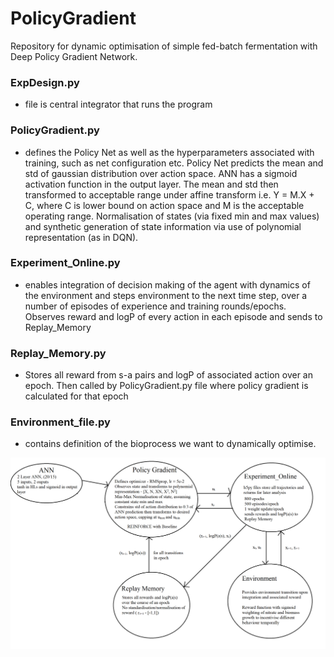 # PolicyGradient
Repository for dynamic optimisation of simple fed-batch fermentation with Deep Policy Gradient Network.

### ExpDesign.py 
 - file is central integrator that runs the program

### PolicyGradient.py 
- defines the Policy Net as well as the hyperparameters associated with training, such as net configuration etc.
Policy Net predicts the mean and std of gaussian distribution over action space. ANN has a sigmoid activation function in the output layer.
The mean and std then transformed to acceptable range under affine transform i.e. Y = M.X + C, where C is lower bound on action space
and M is the acceptable operating range.
Normalisation of states (via fixed min and max values) and synthetic generation of state information via use of polynomial representation (as in DQN).

### Experiment_Online.py 
- enables integration of decision making of the agent with dynamics of the environment and steps
environment to the next time step, over a number of episodes of experience and training rounds/epochs. Observes reward and logP of every action in each episode and sends to Replay_Memory

### Replay_Memory.py
- Stores all reward from s-a pairs and logP of associated action over an epoch. Then called by PolicyGradient.py file where policy gradient is calculated for that epoch

### Environment_file.py
- contains definition of the bioprocess we want to dynamically optimise.

![](images/PNG_PG_structure.png)
